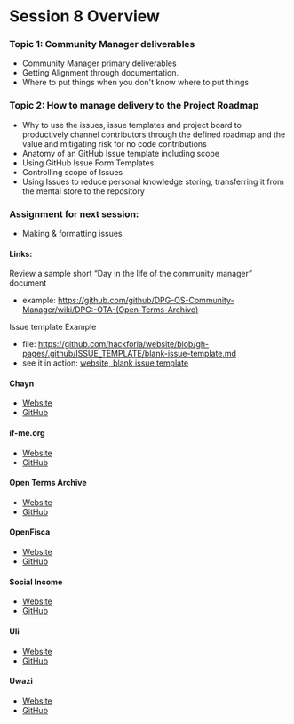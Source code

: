 <!--- Digital Public Goods Community Manager Training Program --->
# Session 8 Overview

### Topic 1: Community Manager deliverables
- Community Manager primary deliverables
- Getting Alignment through documentation.
- Where to put things when you don't know where to put things

### Topic 2: How to manage delivery to the Project Roadmap
- Why to use the issues, issue templates and project board to productively channel contributors through the defined roadmap and the value and mitigating risk for no code contributions
- Anatomy of an GitHub Issue template including scope
- Using GitHub Issue Form Templates 
- Controlling scope of Issues
- Using Issues to reduce personal knowledge storing, transferring it from the mental store to the repository

### Assignment for next session: 
- Making & formatting issues

#### Links:
Review a sample short “Day in the life of the community manager” document 
- example: https://github.com/github/DPG-OS-Community-Manager/wiki/DPG:-OTA-(Open-Terms-Archive)

Issue template Example
- file: https://github.com/hackforla/website/blob/gh-pages/.github/ISSUE_TEMPLATE/blank-issue-template.md
- see it in action: [website, blank issue template](https://github.com/hackforla/website/issues/new?assignees=&labels=Complexity%3A+Missing%2C+Feature+Missing%2C+role+missing%2C+size%3A+missing&projects=&template=blank-issue-template.md&title=)

#### Chayn
- [Website](https://www.chayn.co/)
- [GitHub](https://github.com/chaynhq)

#### if-me.org
- [Website](https://www.if-me.org/)
- [GitHub](https://github.com/ifmeorg/ifme)

#### Open Terms Archive
- [Website](http://opentermsarchive.org/)
- [GitHub](https://github.com/OpenTermsArchive)

#### OpenFisca
- [Website](https://openfisca.org/en/)
- [GitHub](https://github.com/openfisca/)

#### Social Income
- [Website](https://socialincome.org/)
- [GitHub](https://github.com/socialincome-san/public)

#### Uli
- [Website](https://uli.tattle.co.in/)
- [GitHub](https://github.com/tattle-made/OGBV)

#### Uwazi
- [Website](https://uwazi.io/)
- [GitHub](https://github.com/huridocs/uwazi)
